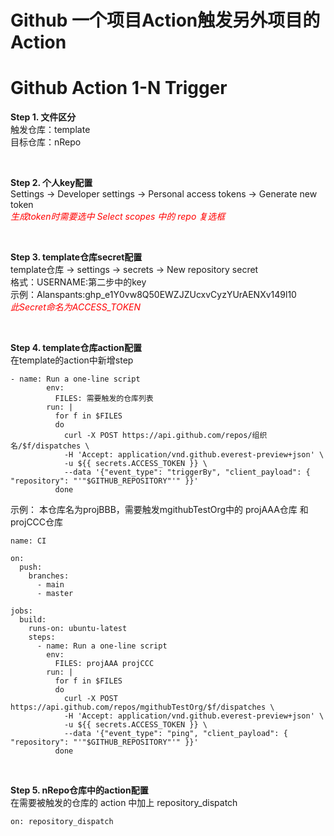 # Github 一个项目Action触发另外项目的Action
# Github Action 1-N Trigger
__Step 1. 文件区分__  
触发仓库：template  
目标仓库：nRepo  
   
<br>

__Step 2. 个人key配置__  
Settings -> Developer settings -> Personal access tokens -> Generate new token  
<font color=red>*生成token时需要选中 Select scopes 中的 repo 复选框*</font>
  
<br>

__Step 3. template仓库secret配置__  
template仓库 -> settings -> secrets -> New repository secret  
格式：USERNAME:第二步中的key  
示例：Alanspants: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  
<font color=red>*此Secret命名为ACCESS_TOKEN*</font>

<br>

__Step 4. template仓库action配置__  
在template的action中新增step  
```
- name: Run a one-line script
        env:
          FILES: 需要触发的仓库列表
        run: |
          for f in $FILES
          do
            curl -X POST https://api.github.com/repos/组织名/$f/dispatches \
            -H 'Accept: application/vnd.github.everest-preview+json' \
            -u ${{ secrets.ACCESS_TOKEN }} \
            --data '{"event_type": "triggerBy", "client_payload": { "repository": "'"$GITHUB_REPOSITORY"'" }}'
          done
```
示例： 本仓库名为projBBB，需要触发mgithubTestOrg中的 projAAA仓库 和 projCCC仓库
```
name: CI

on:
  push:
    branches:
      - main
      - master
      
jobs:
  build:
    runs-on: ubuntu-latest
    steps:
      - name: Run a one-line script
        env:
          FILES: projAAA projCCC
        run: |
          for f in $FILES
          do
            curl -X POST https://api.github.com/repos/mgithubTestOrg/$f/dispatches \
            -H 'Accept: application/vnd.github.everest-preview+json' \
            -u ${{ secrets.ACCESS_TOKEN }} \
            --data '{"event_type": "ping", "client_payload": { "repository": "'"$GITHUB_REPOSITORY"'" }}'
          done
```  
<br>

__Step 5. nRepo仓库中的action配置__  
在需要被触发的仓库的 action 中加上 repository_dispatch 
```
on: repository_dispatch
```

